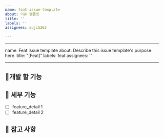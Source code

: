 ```yaml
---
name: feat-issue-template
about: 이슈 템플릿
title: ''
labels: ''
assignees: suji5262

---
```


---
name: Feat issue template
about: Describe this issue template's purpose here.
title: "[Feat]"
labels: feat
assignees: ''

---

## 🔨개발 할 기능
<!-- 개발할 기능 작성 (ex. 로그인 기능 만들기, 게시글 생성 기능 만들기) -->

## 🧩 세부 기능
<!-- 해당 기능에 대한 세부 계획 작성 (ex. -[ ] 로그인 시 아이디 비번 입력 받기) -->
- [ ] feature_detail 1
- [ ] feature_detail 2

## 📖 참고 사항
<!-- 레퍼런스나 추가로 발생할 것으로 예상되는 이슈 작성 (ex. 아직 JWT 토큰 안 만들어서 나중에 코드 추가해야 함) -->

